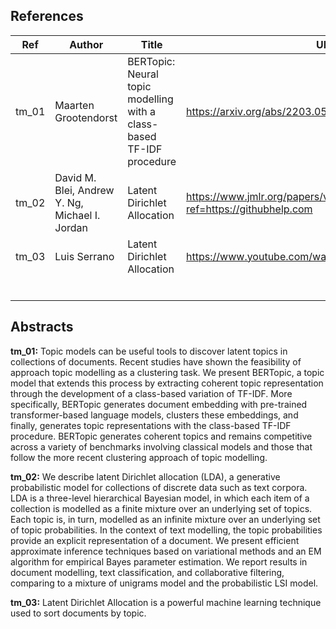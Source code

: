 ## References

| Ref   | Author                                         | Title                                                        | URL                                                          |
| ----- | ---------------------------------------------- | ------------------------------------------------------------ | ------------------------------------------------------------ |
| tm_01 | Maarten Grootendorst                           | BERTopic: Neural topic modelling with a class-based TF-IDF procedure | https://arxiv.org/abs/2203.05794                             |
| tm_02 | David M. Blei, Andrew Y. Ng, Michael I. Jordan | Latent Dirichlet Allocation                                  | https://www.jmlr.org/papers/volume3/blei03a/blei03a.pdf?ref=https://githubhelp.com |
| tm_03 | Luis Serrano                                   | Latent Dirichlet Allocation                                  | https://www.youtube.com/watch?v=T05t-SqKArY                  |
|       |                                                |                                                              |                                                              |
|       |                                                |                                                              |                                                              |
|       |                                                |                                                              |                                                              |
|       |                                                |                                                              |                                                              |
|       |                                                |                                                              |                                                              |
|       |                                                |                                                              |                                                              |



## Abstracts

**tm_01:** Topic models can be useful tools to discover latent topics in  collections of documents. Recent studies have shown the feasibility of  approach topic modelling as a clustering task. We present BERTopic, a  topic model that extends this process by extracting coherent topic  representation through the development of a class-based variation of  TF-IDF. More specifically, BERTopic generates document embedding with  pre-trained transformer-based language models, clusters these  embeddings, and finally, generates topic representations with the  class-based TF-IDF procedure. BERTopic generates coherent topics and  remains competitive across a variety of benchmarks involving classical  models and those that follow the more recent clustering approach of  topic modelling.    

**tm_02:** We describe latent Dirichlet allocation (LDA), a generative probabilistic model for collections of
discrete data such as text corpora. LDA is a three-level hierarchical Bayesian model, in which each
item of a collection is modelled as a finite mixture over an underlying set of topics. Each topic is, in
turn, modelled as an infinite mixture over an underlying set of topic probabilities. In the context of
text modelling, the topic probabilities provide an explicit representation of a document. We present
efficient approximate inference techniques based on variational methods and an EM algorithm for
empirical Bayes parameter estimation. We report results in document modelling, text classification,
and collaborative filtering, comparing to a mixture of unigrams model and the probabilistic LSI
model.

**tm_03:** Latent Dirichlet Allocation is a powerful machine learning technique used to sort documents by topic.
